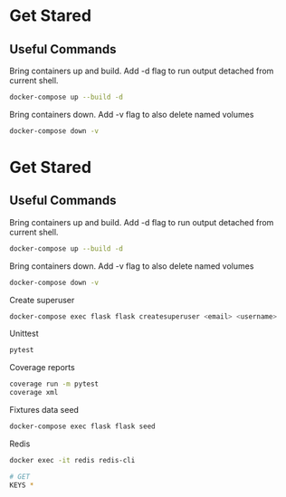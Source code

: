 # Get Stared

## Useful Commands

Bring containers up and build. Add -d flag to run output detached from current shell.

```bash
docker-compose up --build -d
```

Bring containers down. Add -v flag to also delete named volumes

```bash
docker-compose down -v
```

# Get Stared

## Useful Commands

Bring containers up and build. Add -d flag to run output detached from current shell.

```bash
docker-compose up --build -d
```

Bring containers down. Add -v flag to also delete named volumes

```bash
docker-compose down -v
```

Create superuser

```bash
docker-compose exec flask flask createsuperuser <email> <username>
```

Unittest

```bash
pytest
```

Coverage reports

```bash
coverage run -m pytest
coverage xml
```

Fixtures data seed

```bash
docker-compose exec flask flask seed
```

Redis

```bash
docker exec -it redis redis-cli

# GET
KEYS *
```